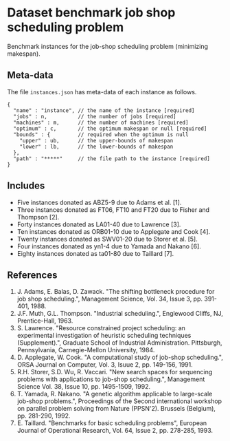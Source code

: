# Dataset benchmark job shop scheduling problem

Benchmark instances for the job-shop scheduling problem (minimizing makespan).

## Meta-data

The file `instances.json` has meta-data of each instance as follows.

```
{
  "name" : "instance", // the name of the instance [required]
  "jobs" : n,          // the number of jobs [required]
  "machines" : m,      // the number of machines [required]
  "optimum" : c,       // the optimum makespan or null [required]
  "bounds" : {         // required when the optimum is null
    "upper" : ub,      // the upper-bounds of makespan
    "lower" : lb,      // the lower-bounds of makespan
  },
  "path" : "*****"     // the file path to the instance [required]
}
```

## Includes

- Five instances donated as ABZ5-9 due to Adams et al. [1].
- Three instances donated as FT06, FT10 and FT20 due to Fisher and Thompson [2].
- Forty instances donated as LA01-40 due to Lawrence [3].
- Ten instances donated as ORB01-10 due to Applegate and Cook [4].
- Twenty instances donated as SWV01-20 due to Storer et al. [5].
- Four instances donated as yn1-4 due to Yamada and Nakano [6].
- Eighty instances donated as ta01-80 due to Taillard [7].

## References

1. J. Adams, E. Balas, D. Zawack. "The shifting bottleneck procedure for job shop scheduling.", Management Science, Vol. 34, Issue 3, pp. 391-401, 1988.
2. J.F. Muth, G.L. Thompson. "Industrial scheduling.", Englewood Cliffs, NJ, Prentice-Hall, 1963.
3. S. Lawrence. "Resource constrained project scheduling: an experimental investigation of heuristic scheduling techniques (Supplement).", Graduate School of Industrial Administration. Pittsburgh, Pennsylvania, Carnegie-Mellon University, 1984.
4. D. Applegate, W. Cook. "A computational study of job-shop scheduling.", ORSA Journal on Computer, Vol. 3, Isuue 2, pp. 149-156, 1991.
5. R.H. Storer, S.D. Wu, R. Vaccari. "New search spaces for sequencing problems with applications to job-shop scheduling.", Management Science Vol. 38, Issue 10, pp. 1495-1509, 1992.
6. T. Yamada, R. Nakano. "A genetic algorithm applicable to large-scale job-shop problems.", Proceedings of the Second international workshop on parallel problem solving from Nature (PPSN'2). Brussels (Belgium), pp. 281-290, 1992.
7. E. Taillard. "Benchmarks for basic scheduling problems", European Journal of Operational Research, Vol. 64, Issue 2, pp. 278-285, 1993.
